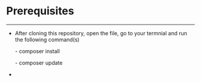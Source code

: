 <h1>Prerequisites</h1>
<hr>

<ul>
    <li>After cloning this repository, open the file, go to your termnial and run the following command(s)</li>
        <p>- composer install</p>
        <p>- composer update</p>
    <li></li>
</ul>

